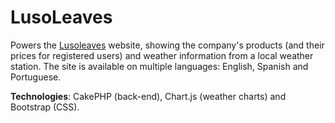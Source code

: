LusoLeaves
==========

Powers the [Lusoleaves](lusoleaves.com) website, showing the company's products (and their prices for registered users) and weather information from a local weather station. The site is available on multiple languages: English, Spanish and Portuguese.

**Technologies**: CakePHP (back-end), Chart.js (weather charts) and Bootstrap (CSS).
